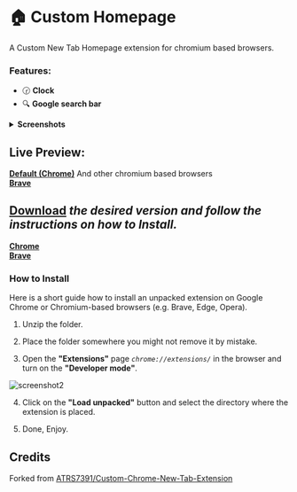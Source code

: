 # 🏠 Custom Homepage

A Custom New Tab Homepage extension for chromium based browsers.

### Features:
- 🕝 **Clock**
- 🔍 **Google search bar**

<details>
<summary><b>Screenshots</b></summary><p>

<b>Default</b>

![screenshot1](https://github.com/yungsamd17/Custom-Homepage/assets/64147848/3f68c14f-a1f0-4bc4-8d70-428644f2c84c)

<b>Brave</b>

![screenshot2](https://github.com/yungsamd17/Custom-Homepage/assets/64147848/25a2a57c-f297-4288-b431-cfe11e59f2f2)

</details>

## Live Preview: 
**[Default (Chrome)](https://yungsamd17.github.io/Custom-Homepage/Custom-Homepage_DEFAULT_THEME/)** And other chromium based browsers<br>
**[Brave](https://yungsamd17.github.io/Custom-Homepage/Custom-Homepage_BRAVE_THEME/)**


## [Download](https://github.com/yungsamd17/Custom-Homepage/releases/latest) *the desired version and follow the instructions on how to Install.*

**[Chrome](https://github.com/yungsamd17/Custom-Homepage/releases/latest/download/Custom-Homepage_DEFAULT.zip)**<br>
**[Brave](https://github.com/yungsamd17/Custom-Homepage/releases/latest/download/Custom-Homepage_BRAVE.zip)**

### How to Install

Here is a short guide how to install an unpacked extension on Google Chrome or Chromium-based browsers (e.g. Brave, Edge, Opera).

1. Unzip the folder.

2. Place the folder somewhere you might not remove it by mistake.

3. Open the **"Extensions"** page *`chrome://extensions/`* in the browser and turn on the **"Developer mode"**.

![screenshot2](https://user-images.githubusercontent.com/64147848/228734049-1e16ee90-804b-4412-bd86-c799dda84d77.png)

4. Click on the **"Load unpacked"** button and select the directory where the extension is placed.

5. Done, Enjoy.

## Credits
Forked from [ATRS7391/Custom-Chrome-New-Tab-Extension](https://github.com/ATRS7391/Custom-Chrome-New-Tab-Extension)